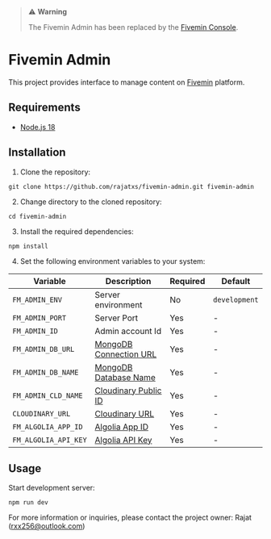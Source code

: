 > :warning: **Warning**
>
> The Fivemin Admin has been replaced by the [Fivemin Console](https://github.com/rajatxs/go-fconsole).

# Fivemin Admin

This project provides interface to manage content on [Fivemin](https://www.fivemin.in) platform.

## Requirements

- [Node.js 18](https://nodejs.org/en/download)

## Installation

1. Clone the repository:

```shell
git clone https://github.com/rajatxs/fivemin-admin.git fivemin-admin
```

2. Change directory to the cloned repository:

```shell
cd fivemin-admin
```

3. Install the required dependencies:

```shell
npm install
```

4. Set the following environment variables to your system:

| Variable | Description | Required | Default |
|----------|-------------|----------|---------|
| ```FM_ADMIN_ENV``` | Server environment | No | `development` |
| ```FM_ADMIN_PORT``` | Server Port | Yes | - |
| ```FM_ADMIN_ID``` | Admin account Id | Yes | - |
| ```FM_ADMIN_DB_URL``` | [MongoDB Connection URL](https://www.mongodb.com) | Yes | - |
| ```FM_ADMIN_DB_NAME``` | [MongoDB Database Name](https://www.mongodb.com) | Yes | - |
| ```FM_ADMIN_CLD_NAME``` | [Cloudinary Public ID](https://cloudinary.com) | Yes | - |
| ```CLOUDINARY_URL``` | [Cloudinary URL](https://cloudinary.com) | Yes | - |
| ```FM_ALGOLIA_APP_ID``` | [Algolia App ID](https://algolia.com) | Yes | - |
| ```FM_ALGOLIA_API_KEY``` | [Algolia API Key](https://algolia.com) | Yes | - |

## Usage

Start development server:

```shell
npm run dev
```

For more information or inquiries, please contact the project owner: Rajat (rxx256@outlook.com)
